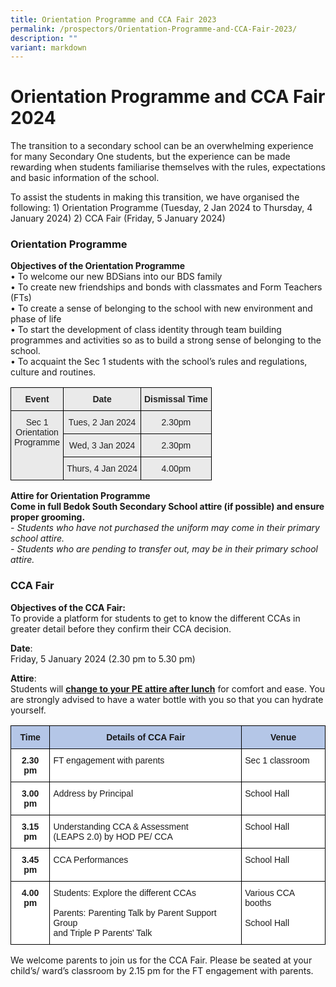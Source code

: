 ```yaml
---
title: Orientation Programme and CCA Fair 2023
permalink: /prospectors/Orientation-Programme-and-CCA-Fair-2023/
description: ""
variant: markdown
---
```

Orientation Programme and CCA Fair 2024
=======================================

The transition to a secondary school can be an overwhelming experience for many Secondary One students, but the experience can be made rewarding when students familiarise themselves with the rules, expectations and basic information of the school.  

To assist the students in making this transition, we have organised the following:
1\)	Orientation Programme (Tuesday, 2 Jan 2024 to Thursday, 4 January 2024)
2\)	CCA Fair (Friday, 5 January 2024)



### Orientation Programme

<b>Objectives of the Orientation Programme</b>
<br>•	To welcome our new BDSians into our BDS family
<br>•	To create new friendships and bonds with classmates and Form Teachers (FTs) 
<br>•	To create a sense of belonging to the school with new environment and phase of life
<br>•	To start the development of class identity through team building programmes and activities so as to build a strong sense of belonging to the school.
<br>•	To acquaint the Sec 1 students with the school’s rules and regulations, culture and routines.


<style type="text/css">
.tg  {border-collapse:collapse;border-spacing:0;}
.tg td{border-color:black;border-style:solid;border-width:1px;font-family:Arial, sans-serif;font-size:14px;
  overflow:hidden;padding:10px 5px;word-break:normal;}
.tg th{border-color:black;border-style:solid;border-width:1px;font-family:Arial, sans-serif;font-size:14px;
  font-weight:normal;overflow:hidden;padding:10px 5px;word-break:normal;}
.tg .tg-ii8k{background-color:#EAEAEA;color:#222;text-align:center;vertical-align:top}
.tg .tg-rj1p{background-color:#EAEAEA;color:#222;font-weight:bold;text-align:left;vertical-align:top}
</style>
<table class="tg">
<thead>
  <tr>
    <th class="tg-rj1p"><div style="text-align:center">Event</div></th>
    <th class="tg-rj1p"><div style="text-align:center">Date</div></th>
    <th class="tg-rj1p"><div style="text-align:center">Dismissal Time</div></th>
  </tr>
</thead>
<tbody>
  <tr>
    <td class="tg-ii8k" rowspan="3">Sec 1 <br>Orientation <br>Programme</td>
    <td class="tg-ii8k">Tues, 2 Jan 2024</td>
    <td class="tg-ii8k">2.30pm</td>
  </tr>
  <tr>
    <td class="tg-ii8k">Wed, 3 Jan 2024</td>
    <td class="tg-ii8k">2.30pm</td>
  </tr>
  <tr>
    <td class="tg-ii8k">Thurs, 4 Jan 2024</td>
    <td class="tg-ii8k">4.00pm</td>
  </tr>
</tbody>
</table>


<b>Attire for Orientation Programme</b> <br>
<b>Come in full Bedok South Secondary School attire (if possible) and ensure proper grooming.</b>
<br><i>\- Students who have not purchased the uniform may come in their primary school attire.</i><br>
<i>\- Students who are pending to transfer out, may be in their primary school attire.</i>


### CCA Fair

<b>Objectives of the CCA Fair: </b><br>
To provide a platform for students to get to know the different CCAs in greater detail before they confirm their CCA decision.

<b>Date</b>: <br>
Friday, 5 January 2024 (2.30 pm to 5.30 pm)

<b>Attire</b>: <br>
Students will&nbsp;<u><b>change to your PE attire after lunch</b></u>&nbsp;for comfort and ease. You are strongly advised to have a water bottle with you so that you can hydrate yourself.


<style type="text/css">
.tg  {border-collapse:collapse;border-spacing:0;}
.tg td{border-color:black;border-style:solid;border-width:1px;font-family:Arial, sans-serif;font-size:14px;
  overflow:hidden;padding:10px 5px;word-break:normal;}
.tg th{border-color:black;border-style:solid;border-width:1px;font-family:Arial, sans-serif;font-size:14px;
  font-weight:normal;overflow:hidden;padding:10px 5px;word-break:normal;}
.tg .tg-ba4e{background-color:#B4C6E7;font-weight:bold;text-align:center;vertical-align:top}
.tg .tg-9hzb{background-color:#FFF;font-weight:bold;text-align:center;vertical-align:top}
.tg .tg-ktyi{background-color:#FFF;text-align:left;vertical-align:top}
</style>
<table class="tg">
<thead>
  <tr>
    <th class="tg-ba4e">Time</th>
    <th class="tg-ba4e">Details of CCA Fair</th>
		    <th class="tg-ba4e">Venue</th>
  </tr>
</thead>
<tbody>
  <tr>
    <td class="tg-9hzb">2.30 pm</td>
    <td class="tg-ktyi">FT engagement with parents</td>
    <td class="tg-ktyi">Sec 1 classroom</td>
	</tr>
  <tr>
    <td class="tg-9hzb">3.00 pm</td>
    <td class="tg-ktyi">Address by Principal</td>
    <td class="tg-ktyi">School Hall</td>  </tr>
  <tr>
    <td class="tg-9hzb">3.15 pm</td>
    <td class="tg-ktyi">Understanding CCA &amp; Assessment <br>(LEAPS 2.0) by HOD PE/ CCA</td>
    <td class="tg-ktyi">School Hall</td>    </tr>
	  <tr>
    <td class="tg-9hzb">3.45 pm</td>
    <td class="tg-ktyi">CCA Performances </td>
    <td class="tg-ktyi">School Hall</td>  </tr>
	  <tr>
    <td class="tg-9hzb">4.00 pm</td>
    <td class="tg-ktyi">Students: Explore the different CCAs
<br><br>Parents: Parenting Talk by Parent Support Group <br>and Triple P Parents' Talk
</td>
    <td class="tg-ktyi">Various CCA booths<br><br>School Hall</td>  </tr>
</tbody>
</table>

We welcome parents to join us for the CCA Fair. Please be seated at your child’s/ ward’s classroom  by 2.15 pm for the FT engagement with parents.
